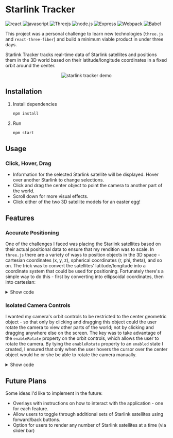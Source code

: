 # Starlink Tracker

![react](https://img.shields.io/badge/React-20232A?style=for-the-badge&logo=react&logoColor=61DAFB)
![javascript](https://img.shields.io/badge/JavaScript-20232A?style=for-the-badge&logo=javascript&logoColor=F7DF1E)
![Threejs](https://img.shields.io/badge/threejs-black?style=for-the-badge&logo=three.js&logoColor=white)
![node.js](https://img.shields.io/badge/Node.js-20232A?style=for-the-badge&logo=nodedotjs&logoColor=green)
![Express](https://img.shields.io/badge/-Express-20232A?style=for-the-badge&logo=express&logoColor=yellow)
![Webpack](https://img.shields.io/badge/-webpack-20232A?style=for-the-badge&logo=webpack&logoColor=blueviolet)
![Babel](https://img.shields.io/badge/-Babel-20232A?style=for-the-badge&logo=babel&logoColor=yellow)

This project was a personal challenge to learn new technologies (`three.js` and `react-three-fiber`) and build a minimum viable product in under three days.

Starlink Tracker tracks real-time data of Starlink satellites and positions them in the 3D world based on their latitude/longitude coordinates in a fixed orbit around the center. 

<p
  align="center">
  <img
    alt="starlink tracker demo" src="client/demo/Starlink GIF Shortened Compressed GIF (high).gif">
</p>

## Installation
1. Install dependencies
   ```sh
   npm install
   ```
   
2. Run 
   ```sh
   npm start
   ```
   
## Usage

### Click, Hover, Drag
 - Information for the selected Starlink satellite will be displayed. Hover over another Starlink to change selections.
 - Click and drag the center object to point the camera to another part of the world.
 - Scroll down for more visual effects.
 - Click either of the two 3D satellite models for an easter egg!

## Features

### Accurate Positioning
One of the challenges I faced was placing the Starlink satellites based on their actual positional data to ensure that my rendition was to scale. In `three.js` there are a variety of ways to position objects in the 3D space - cartesian coordinates (x, y, z), spherical coordinates (r, phi, theta), and so on. The trick was to convert the satellites' latitude/longitude into a coordinate system that could be used for positioning. Fortunately there's a simple way to do this - first by converting into ellipsoidal coordinates, then into cartesian:

<details><summary>Show code</summary>
<p>
  
  ```js
  // Helper function for converting coordinates [longitude, latitude] into a THREE.Vector3 in (x, y, z) plane
  // Points will be positioned according to a given radius from the center
  const vertex = (point, radius) => {
    const lambda = point[0] * Math.PI / 180;
    const phi = point[1] * Math.PI / 180;
    const cosPhi = Math.cos(phi);
  
    const x = radius * cosPhi * Math.cos(lambda);
    const y = radius * cosPhi * Math.sin(lambda);
    const z = radius * Math.sin(phi);
  
    return [x, y, z];
  }
  ```

</p>
</details>

### Isolated Camera Controls 
I wanted my camera's orbit controls to be restricted to the center geometric object - so that only by clicking and dragging this object could the user rotate the camera to view other parts of the world; not by clicking and dragging anywhere else on the screen. The key was to take advantage of the `enableRotate` property on the orbit controls, which allows the user to rotate the camera. By tying the `enableRotate` property to an `enabled` state I created, I ensured that only when the user hovers the cursor over the center object would he or she be able to rotate the camera manually. 

<details><summary>Show code</summary>
<p>
  
  ```js
  import { OrbitControls } from "three/examples/jsm/controls/OrbitControls";
  import EdgeShape from './EdgeShape.jsx';
  
  extend({ OrbitControls });

  const CameraControls = () => {
    const [enabled, setEnabled] = useState(false);
    const controls = useRef();

    const {
      camera,
      gl: { domElement },
    } = useThree();

    useFrame(() => {
      controls.current.update();
    });

    return (
      <>
        <orbitControls
          ref={controls}
          args={[camera, domElement]}
          autoRotate={true}
          autoRotateSpeed={1}
          enableRotate={enabled ? true : false}
          enableZoom={false}
        />
        <EdgeShape setEnabled={setEnabled} />
      </>
    );
  };
  ```

</p>
</details>

## Future Plans
Some ideas I'd like to implement in the future:
 - Overlays with instructions on how to interact with the application - one for each feature.
 - Allow users to toggle through additional sets of Starlink satellites using forward/back buttons.
 - Option for users to render any number of Starlink satellites at a time (via slider bar)
